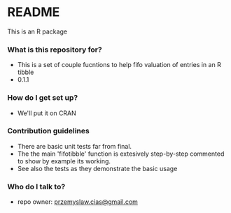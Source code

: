 # README #

This is an R package

### What is this repository for? ###

* This is a set of couple fucntions to help fifo valuation of entries in an R tibble
* 0.1.1


### How do I get set up? ###

* We'll put it on CRAN

### Contribution guidelines ###

* There are basic unit tests far from final. 
* The the main 'fifotibble' function is extesively step-by-step commented to show by example its working. 
* See also the tests as they demonstrate the basic usage

### Who do I talk to? ###

* repo owner: przemyslaw.cias@gmail.com

